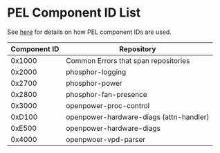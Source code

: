 # PEL Component ID List

See [here](README.md#component-ids) for details on how PEL component IDs are
used.

| Component ID | Repository |
|--------------|------------|
| 0x1000       | Common Errors that span repositories |
| 0x2000       | phosphor-logging |
| 0x2700       | phosphor-power |
| 0x2800       | phosphor-fan-presence |
| 0x3000       | openpower-proc-control |
| 0xD100       | openpower-hardware-diags (attn-handler) |
| 0xE500       | openpower-hardware-diags |
| 0x4000       | openpwoer-vpd-parser |
